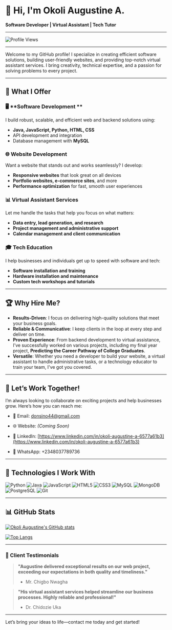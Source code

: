 # 👋 Hi, I'm Okoli Augustine A.

**Software Developer | Virtual Assistant  | Tech Tutor**

---
![Profile Views](https://hits.sh/github.com/donsino.svg?style=for-the-badge)

---

Welcome to my GitHub profile! I specialize in creating efficient software solutions, building user-friendly websites, and providing top-notch virtual assistant services. I bring creativity, technical expertise, and a passion for solving problems to every project.

---

## 🚀 What I Offer

### 🖥️ **Software Development **
I build robust, scalable, and efficient web and backend solutions using:
- **Java, JavaScript, Python, HTML, CSS**
- API development and integration
- Database management with **MySQL**

### 🌐 **Website Development**
Want a website that stands out and works seamlessly? I develop:
- **Responsive websites** that look great on all devices
- **Portfolio websites, e-commerce sites**, and more
- **Performance optimization** for fast, smooth user experiences

### 📊 **Virtual Assistant Services**
Let me handle the tasks that help you focus on what matters:
- **Data entry, lead generation, and research**
- **Project management and administrative support**
- **Calendar management and client communication**

### 🎓 **Tech Education**
I help businesses and individuals get up to speed with software and tech:
- **Software installation and training**
- **Hardware installation and maintenance**
- **Custom tech workshops and tutorials**

---

## 🏆 Why Hire Me?

- **Results-Driven**: I focus on delivering high-quality solutions that meet your business goals.
- **Reliable & Communicative**: I keep clients in the loop at every step and deliver on time.
- **Proven Experience**: From backend development to virtual assistance, I’ve successfully worked on various projects, including my final year project, **Predicting the Career Pathway of College Graduates**.
- **Versatile**: Whether you need a developer to build your website, a virtual assistant to handle administrative tasks, or a technology educator to train your team, I've got you covered.

---

## 💼 Let’s Work Together!

I’m always looking to collaborate on exciting projects and help businesses grow. Here’s how you can reach me:

- 📧 Email: [donsino44@gmail.com](mailto:donsino44@gmail.com)
- 🌐 Website: *(Coming Soon)*

- 💼 LinkedIn: [https://www.linkedin.com/in/okoli-augustine-a-6577a61b3](https://www.linkedin.com/in/okoli-augustine-a-6577a61b3)
- 💬 WhatsApp: +2348037789736

---

## 🔧 Technologies I Work With

![Python](https://img.shields.io/badge/Python-3776AB?style=for-the-badge&logo=python&logoColor=white)
![Java](https://img.shields.io/badge/Java-ED8B00?style=for-the-badge&logo=java&logoColor=white)
![JavaScript](https://img.shields.io/badge/JavaScript-323330?style=for-the-badge&logo=javascript&logoColor=F7DF1E)
![HTML5](https://img.shields.io/badge/HTML5-E34F26?style=for-the-badge&logo=html5&logoColor=white)
![CSS3](https://img.shields.io/badge/CSS3-1572B6?style=for-the-badge&logo=css3&logoColor=white)
![MySQL](https://img.shields.io/badge/MySQL-00000F?style=for-the-badge&logo=mysql&logoColor=white)
![MongoDB](https://img.shields.io/badge/MongoDB-47A248?style=for-the-badge&logo=mongodb&logoColor=white)
![PostgreSQL](https://img.shields.io/badge/PostgreSQL-316192?style=for-the-badge&logo=postgresql&logoColor=white)
![Git](https://img.shields.io/badge/Git-F05032?style=for-the-badge&logo=git&logoColor=white)


---

## 📊 GitHub Stats

[![Okoli Augustine's GitHub stats](https://github-readme-stats.vercel.app/api?username=donsino&show_icons=true&theme=tokyonight)](https://github.com/donsino)

[![Top Langs](https://github-readme-stats.vercel.app/api/top-langs/?username=donsino&layout=compact&theme=tokyonight)](https://github.com/donsino)

---


### 🌟 Client Testimonials

> **"Augustine delivered exceptional results on our web project, exceeding our expectations in both quality and timeliness."**  
> - Mr. Chigbo Nwagha

> **"His virtual assistant services helped streamline our business processes. Highly reliable and professional!"**  
> - Dr. Chidozie Uka

---

Let’s bring your ideas to life—contact me today and get started!
